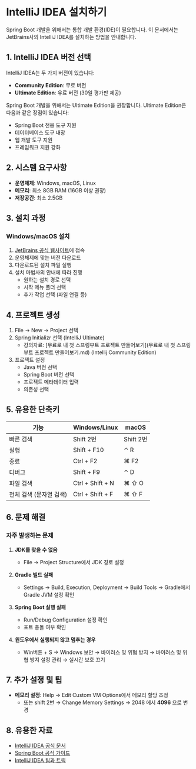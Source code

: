 

# IntelliJ IDEA 설치하기

Spring Boot 개발을 위해서는 통합 개발 환경(IDE)이 필요합니다. 이 문서에서는 JetBrains사의 IntelliJ IDEA를 설치하는 방법을 안내합니다.



## 1. IntelliJ IDEA 버전 선택

IntelliJ IDEA는 두 가지 버전이 있습니다:

- **Community Edition**: 무료 버전
- **Ultimate Edition**: 유료 버전 (30일 평가판 제공)

Spring Boot 개발을 위해서는 Ultimate Edition을 권장합니다. Ultimate Edition은 다음과 같은 장점이 있습니다:

- Spring Boot 전용 도구 지원
- 데이터베이스 도구 내장
- 웹 개발 도구 지원
- 프레임워크 지원 강화



## 2. 시스템 요구사항

- **운영체제**: Windows, macOS, Linux
- **메모리**: 최소 8GB RAM (16GB 이상 권장)
- **저장공간**: 최소 2.5GB



## 3. 설치 과정

### Windows/macOS 설치

1. [JetBrains 공식 웹사이트](https://www.jetbrains.com/idea/download/)에 접속
2. 운영체제에 맞는 버전 다운로드
3. 다운로드된 설치 파일 실행
4. 설치 마법사의 안내에 따라 진행
   - 원하는 설치 경로 선택
   - 시작 메뉴 폴더 선택
   - 추가 작업 선택 (파일 연결 등)



## 4. 프로젝트 생성

1. File → New → Project 선택
2. Spring Initializr 선택 (IntelliJ Ultimate)
   - 강의자료: [무료로 내 첫 스프링부트 프로젝트 만들어보기](무료로 내 첫 스프링부트 프로젝트 만들어보기.md) (Intellij Community Edition)
3. 프로젝트 설정
   - Java 버전 선택
   - Spring Boot 버전 선택
   - 프로젝트 메타데이터 입력
   - 의존성 선택



## 5. 유용한 단축키

| 기능 | Windows/Linux | macOS |
|------|--------------|-------|
| 빠른 검색 | Shift 2번 | Shift 2번 |
| 실행 | Shift + F10 | ⌃ R |
| 종료 | Ctrl + F2 | ⌘ F2 |
| 디버그 | Shift + F9 | ⌃ D |
| 파일 검색 | Ctrl + Shift + N | ⌘ ⇧ O |
| 전체 검색 (문자열 검색) | Ctrl + Shift + F | ⌘ ⇧ F |





## 6. 문제 해결

### 자주 발생하는 문제

1. **JDK를 찾을 수 없음**
   - File → Project Structure에서 JDK 경로 설정

2. **Gradle 빌드 실패**
   - Settings → Build, Execution, Deployment → Build Tools → Gradle에서 Gradle JVM 설정 확인

3. **Spring Boot 실행 실패**
   - Run/Debug Configuration 설정 확인
   - 포트 충돌 여부 확인
4. **윈도우에서 실행되지 않고 멈추는 경우**
   - Win버튼 + S → Windows 보안 → 바이러스 및 위협 방지 → 바이러스 및 위협 방지 설정 관리 → 실시간 보호 끄기





## 7. 추가 설정 및 팁

- **메모리 설정**: Help → Edit Custom VM Options에서 메모리 할당 조정
  - 또는 shift 2번 → Change Memory Settings → 2048 에서 **4096** 으로 변경




## 8. 유용한 자료

- [IntelliJ IDEA 공식 문서](https://www.jetbrains.com/help/idea/getting-started.html)
- [Spring Boot 공식 가이드](https://spring.io/guides)
- [IntelliJ IDEA 팁과 트릭](https://www.jetbrains.com/idea/guide/)





